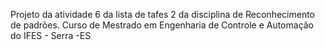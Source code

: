 Projeto da atividade 6 da lista de tafes 2 da disciplina de Reconhecimento de padrões. Curso de Mestrado em Engenharia de Controle e Automação do IFES - Serra -ES
